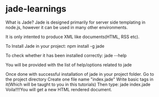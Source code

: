 # jade-learnings

What is Jade?
Jade is designed primarily for server side templating in node.js, however it can be used in many other environments.

It is only intented to produce XML like documents(HTML, RSS etc).

To Install Jade in your project:
npm install -g jade

To check whether it has been installed correctly:
jade --help

You will be provided with the list of help/options related to jade

Once done with successful installation of jade in your project folder.
Go to the project directory
Create one file name "index.jade"
Write basic tags in it(Which will be taught to you in this tutorials)
Then type: jade index.jade
Voila!!!!You will get a new HTML rendered document.
